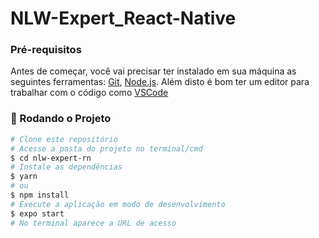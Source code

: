 # NLW-Expert_React-Native

### Pré-requisitos

Antes de começar, você vai precisar ter instalado em sua máquina as seguintes ferramentas:
[Git](https://git-scm.com), [Node.js](https://nodejs.org/en/).
Além disto é bom ter um editor para trabalhar com o código como [VSCode](https://code.visualstudio.com/)

### 🎲 Rodando o Projeto

```bash
# Clone este repositório
# Acesse a pasta do projeto no terminal/cmd
$ cd nlw-expert-rn
# Instale as dependências
$ yarn
# ou
$ npm install
# Execute a aplicação em modo de desenvolvimento
$ expo start
# No terminal aparece a URL de acesso
```
